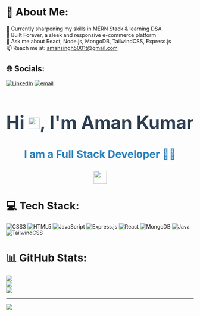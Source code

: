 # 💫 About Me:
🌱 Currently sharpening my skills in MERN Stack & learning DSA<br>💼 Built Forever, a sleek and responsive e-commerce platform<br>💬 Ask me about React, Node.js, MongoDB, TailwindCSS, Express.js<br>📫 Reach me at: amansingh5001t@gmail.com<br>


## 🌐 Socials:
[![LinkedIn](https://img.shields.io/badge/LinkedIn-%230077B5.svg?logo=linkedin&logoColor=white)](https://linkedin.com/in/amansingh1434) [![email](https://img.shields.io/badge/Email-D14836?logo=gmail&logoColor=white)](mailto:amansingh5001t@gmail.com) 
<h1 align="center" style="font-weight: bold; font-size: 48px; color: #2c3e50;">Hi <img src="https://raw.githubusercontent.com/MartinHeinz/MartinHeinz/master/wave.gif" width="30px">, I'm Aman Kumar </h1>
<h3 align="center" style="font-weight: bold; font-size: 28px; color: #2980b9;">I am a Full Stack Developer  🧑‍💻</h3>

  <p align="center">
   <img src="https://readme-typing-svg.demolab.com?font=Roboto+Slab&size=35&center=true&vCenter=true&width=450&duration=1500&pause=1000&lines=Aman+Kumar;Software+Developer;Full+Stack+Developer" width="auto" height="35"/>
</p>

# 💻 Tech Stack:
![CSS3](https://img.shields.io/badge/css3-%231572B6.svg?style=for-the-badge&logo=css3&logoColor=white) ![HTML5](https://img.shields.io/badge/html5-%23E34F26.svg?style=for-the-badge&logo=html5&logoColor=white) ![JavaScript](https://img.shields.io/badge/javascript-%23323330.svg?style=for-the-badge&logo=javascript&logoColor=%23F7DF1E) ![Express.js](https://img.shields.io/badge/express.js-%23404d59.svg?style=for-the-badge&logo=express&logoColor=%2361DAFB) ![React](https://img.shields.io/badge/react-%2320232a.svg?style=for-the-badge&logo=react&logoColor=%2361DAFB) ![MongoDB](https://img.shields.io/badge/MongoDB-%234ea94b.svg?style=for-the-badge&logo=mongodb&logoColor=white) ![Java](https://img.shields.io/badge/java-%23ED8B00.svg?style=for-the-badge&logo=openjdk&logoColor=white) ![TailwindCSS](https://img.shields.io/badge/tailwindcss-%2338B2AC.svg?style=for-the-badge&logo=tailwind-css&logoColor=white)
# 📊 GitHub Stats:
![](https://github-readme-stats.vercel.app/api?username=Amansingh1434&theme=dark&hide_border=false&include_all_commits=false&count_private=false)<br/>
![](https://nirzak-streak-stats.vercel.app/?user=Amansingh1434&theme=dark&hide_border=false)<br/>
![](https://github-readme-stats.vercel.app/api/top-langs/?username=Amansingh1434&theme=dark&hide_border=false&include_all_commits=false&count_private=false&layout=compact)

---
[![](https://visitcount.itsvg.in/api?id=Amansingh1434&icon=0&color=0)](https://visitcount.itsvg.in)

<!-- Proudly created with GPRM ( https://gprm.itsvg.in ) -->
